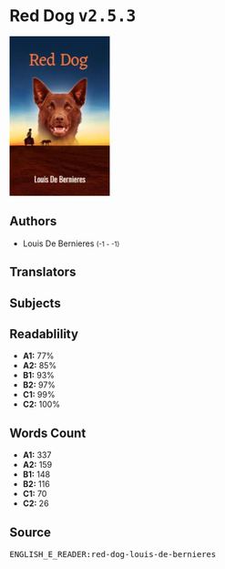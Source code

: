 # Red Dog <kbd>v2.5.3</kbd>

![](./cover.medium.jpg "")

## Authors


 - Louis De Bernieres <small>(-1 - -1)</small>

## Translators



## Subjects



## Readablility


 - **A1:** 77%
 - **A2:** 85%
 - **B1:** 93%
 - **B2:** 97%
 - **C1:** 99%
 - **C2:** 100%

## Words Count


 - **A1:** 337
 - **A2:** 159
 - **B1:** 148
 - **B2:** 116
 - **C1:** 70
 - **C2:** 26

## Source


<kbd>ENGLISH_E_READER:red-dog-louis-de-bernieres</kbd>
